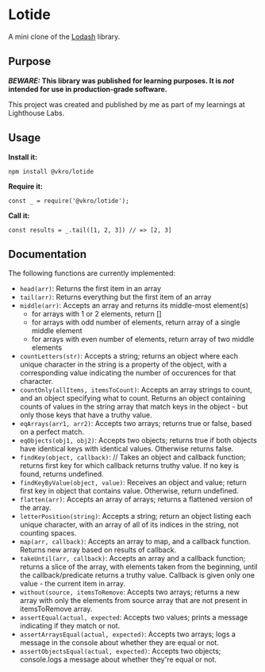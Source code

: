 # Lotide

A mini clone of the [Lodash](https://lodash.com) library.

## Purpose

**_BEWARE:_ This library was published for learning purposes. It is _not_ intended for use in production-grade software.**

This project was created and published by me as part of my learnings at Lighthouse Labs. 

## Usage

**Install it:**

`npm install @vkro/lotide`

**Require it:**

`const _ = require('@vkro/lotide');`

**Call it:**

`const results = _.tail([1, 2, 3]) // => [2, 3]`

## Documentation

The following functions are currently implemented:

* `head(arr)`: Returns the first item in an array
* `tail(arr)`: Returns everything but the first item of an array
*  `middle(arr)`: Accepts an array and returns its middle-most element(s)
      - for arrays with 1 or 2 elements, return []
      - for arrays with odd number of elements, return array of a single middle element
      - for arrays with even number of elements, return array of two middle elements
*  `countLetters(str)`: Accepts a string; returns an object where each unique character in the string is a property of the object, with a corresponding value indicating the number of occurences for that character.
*  `countOnly(allItems, itemsToCount)`: Accepts an array strings to count, and an object specifying what to count. Returns an object containing counts of values in the string array that match keys in the object - but only those keys that have a truthy value.
*  `eqArrays(arr1, arr2)`: Accepts two arrays; returns true or false, based on a perfect match. 
*  `eqObjects(obj1, obj2)`: Accepts two objects; returns true if both objects have identical keys with identical values. Otherwise returns false.
*  `findKey(object, callback)`: // Takes an object and callback function; returns first key for which callback returns truthy value. If no key is found, returns undefined.
*  `findKeyByValue(object, value)`: Receives an object and value; return first key in object that contains value. Otherwise, return undefined.
*  `flatten(arr)`: Accepts an array of arrays; returns a flattened version of the array.
*  `letterPosition(string)`: Accepts a string; return an object listing each unique character, with an array of all of its indices in the string, not counting spaces.
*  `map(arr, callback)`: Accepts an array to map, and a callback function. Returns new array based on results of callback.
*  `takeUntil(arr, callback)`: Accepts an array and a callback function; returns a slice of the array, with elements taken from the beginning, until the callback/predicate returns a truthy value. Callback is given only one value - the current item in array.
*  `without(source, itemsToRemove`: Accepts two arrays; returns a new array with only the elements from source array that are not present in itemsToRemove array.
*  `assertEqual(actual, expected`: Accepts two values; prints a message indicating if they match or not.
*  `assertArraysEqual(actual, expected)`: Accepts two arrays; logs a message in the console about whether they are equal or not.
*  `assertObjectsEqual(actual, expected)`: Accepts two objects; console.logs a message about whether they're equal or not.